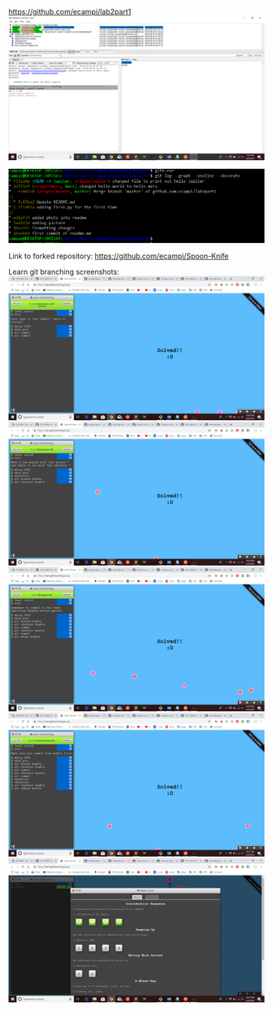 https://github.com/ecampi/lab2part1
![](https://github.com/ecampi/Labs/blob/master/Lab2/Screenshot%20(64).png)


![](https://github.com/ecampi/Labs/blob/master/Lab2/gitlog.PNG)

Link to forked repository: https://github.com/ecampi/Spoon-Knife

Learn git branching screenshots:
![](https://github.com/ecampi/Labs/blob/master/Lab2/Screenshot%20(66).png)
![](https://github.com/ecampi/Labs/blob/master/Lab2/Screenshot%20(65).png)
![](https://github.com/ecampi/Labs/blob/master/Lab2/Screenshot%20(67).png)
![](https://github.com/ecampi/Labs/blob/master/Lab2/Screenshot%20(68).png)
![](https://github.com/ecampi/Labs/blob/master/Lab2/Screenshot%20(69).png)
